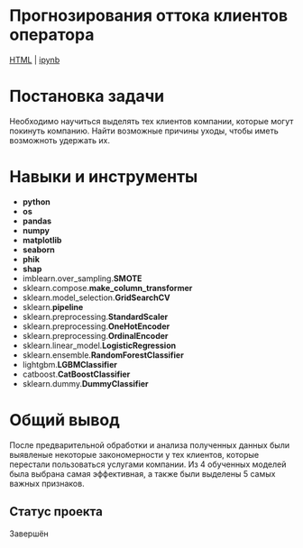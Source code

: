 # Прогнозирования оттока клиентов оператора
<a href='https://github.com/mr-lexx/Yandex_Practicum/blob/main/Outflow_forecasting/Final_YP.html'>HTML</a> | 
<a href='https://github.com/mr-lexx/Yandex_Practicum/blob/main/Outflow_forecasting/Final_YP.ipynb'>ipynb</a>
# Постановка задачи
Необходимо научиться выделять тех клиентов компании, которые могут покинуть компанию. Найти возможные причины уходы, чтобы иметь возможноть удержать их.

# Навыки и инструменты
- **python**
- **os**
- **pandas**
- **numpy**
- **matplotlib**
- **seaborn**
- **phik**
- **shap**
- imblearn.over_sampling.**SMOTE**
- sklearn.compose.**make_column_transformer**
- sklearn.model_selection.**GridSearchCV**
- sklearn.**pipeline**
- sklearn.preprocessing.**StandardScaler**
- sklearn.preprocessing.**OneHotEncoder**
- sklearn.preprocessing.**OrdinalEncoder**
- sklearn.linear_model.**LogisticRegression**
- sklearn.ensemble.**RandomForestClassifier**
- lightgbm.**LGBMClassifier**
- catboost.**CatBoostClassifier**
- sklearn.dummy.**DummyClassifier**

# Общий вывод
После предварительной обработки и анализа полученных данных были выявленые некоторые закономерности у тех клиентов, которые перестали пользоваться услугами компании. Из 4 обученных моделей была выбрана самая эффективная, а также были выделены 5 самых важных признаков.

## Статус проекта
Завершён
